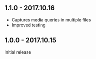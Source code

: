 ## 1.1.0 - 2017.10.16
- Captures media queries in multiple files
- Improved testing

## 1.0.0 - 2017.10.15
Initial release
